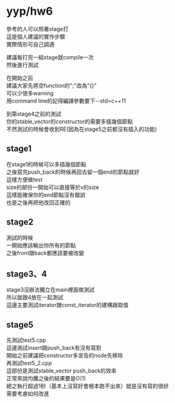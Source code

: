 yyp/hw6
========

參考的人可以照著stage打<br>
這是個人建議的實作步驟<br>
實際情形可自己調適

建議每打完一組stage就compile一次<br>
然後進行測試


在開始之前<br>
建議大家先將空function的";"改為"{}"<br>
可以少很多warning<br>
用command line的記得編譯參數要下--std=c++11<br>


到第stage4之前的測試<br>
你的stable_vector的constructor的需要多插幾個節點<br>
不然測試的時候會收到RE(因為在stage5之前都沒有插入的功能)


stage1
--------
在stage1的時候可以多插幾個節點<br>
之後寫完push_back的時候再回去留一個end的節點就好<br>
這樣方便做test<br>
size的部份一開始可以直接等於v的size<br>
這樣能確保你的end節點沒有錯誤<br>
也是之後再把他改回正確的<br>




stage2
--------
測試的時候<br>
一開始應該輸出你所有的節點<br>
之後front跟back都應該要被改變


stage3、4
--------
stage3沒辦法獨立在main裡面做測試<br>
所以就跟4放在一起測試<br>
這邊主要測試iterator跟const_iterator的建構跟取值


stage5
----------
先測試test5.cpp<br>
這邊測試insert跟push_back有沒有寫對<br>
開始之前建議把constructor多宣告的node先移除<br>
再測試test5_2.cpp<br>
這部份是測試stable_vector push_back的效率<br>
正常來說均攤之後的結果要是O(1)<br>
總之執行超過1秒（基本上沒寫好會根本跑不出來）就是沒有寫的很好<br>
需要考慮如何改進

